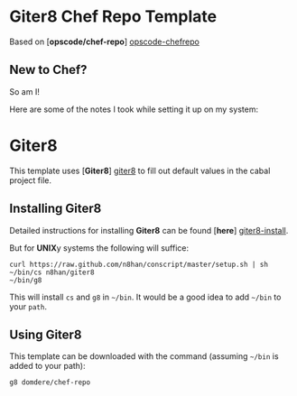 # Giter8 Chef Repo Template

Based on [**opscode/chef-repo**] [opscode-chefrepo]

## New to Chef?

So am I!

Here are some of the notes I took while setting it up on my system:



# Giter8

This template uses [**Giter8**] [giter8] to fill out default values in the cabal project file.

## Installing Giter8

Detailed instructions for installing **Giter8** can be found [**here**] [giter8-install].

But for **UNIX**y systems the following will suffice:

    curl https://raw.github.com/n8han/conscript/master/setup.sh | sh
    ~/bin/cs n8han/giter8
    ~/bin/g8

This will install `cs` and `g8` in `~/bin`.  It would be a good idea to add `~/bin` to your `path`.

## Using Giter8

This template can be downloaded with the command (assuming `~/bin` is added to your path):

    g8 domdere/chef-repo

[giter8]: https://github.com/n8han/giter8 "n8han/giter8 on github.com" 
[giter8-install]: https://github.com/n8han/giter8/blob/master/README.markdown#installation "Installation instructions for Giter8"
[opscode-chefrepo]: https://github.com/opscode/chef-repo.git "opscode/chef-repo on GitHub.com"
